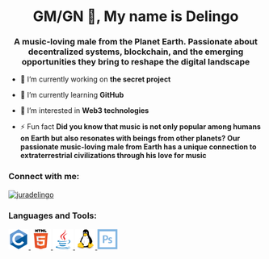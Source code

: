 <h1 align="center">GM/GN 👋, My name is Delingo</h1>
<h3 align="center">A music-loving male from the Planet Earth. Passionate about decentralized systems, blockchain, and the emerging opportunities they bring to reshape the digital landscape</h3>

- 🔭 I’m currently working on **the secret project**

- 🌱 I’m currently learning **GitHub**

- 👯 I’m interested in **Web3 technologies**

- ⚡ Fun fact **Did you know that music is not only popular among humans on Earth but also resonates with beings from other planets? Our passionate music-loving male from Earth has a unique connection to extraterrestrial civilizations through his love for music**

<h3 align="left">Connect with me:</h3>
<p align="left">
<a href="https://twitter.com/juradelingo" target="blank"><img align="center" src="https://raw.githubusercontent.com/rahuldkjain/github-profile-readme-generator/master/src/images/icons/Social/twitter.svg" alt="juradelingo" height="30" width="40" /></a>
</p>

<h3 align="left">Languages and Tools:</h3>
<p align="left"> <a href="https://www.cprogramming.com/" target="_blank" rel="noreferrer"> <img src="https://raw.githubusercontent.com/devicons/devicon/master/icons/c/c-original.svg" alt="c" width="40" height="40"/> </a> <a href="https://www.w3.org/html/" target="_blank" rel="noreferrer"> <img src="https://raw.githubusercontent.com/devicons/devicon/master/icons/html5/html5-original-wordmark.svg" alt="html5" width="40" height="40"/> </a> <a href="https://www.java.com" target="_blank" rel="noreferrer"> <img src="https://raw.githubusercontent.com/devicons/devicon/master/icons/java/java-original.svg" alt="java" width="40" height="40"/> </a> <a href="https://www.linux.org/" target="_blank" rel="noreferrer"> <img src="https://raw.githubusercontent.com/devicons/devicon/master/icons/linux/linux-original.svg" alt="linux" width="40" height="40"/> </a> <a href="https://www.photoshop.com/en" target="_blank" rel="noreferrer"> <img src="https://raw.githubusercontent.com/devicons/devicon/master/icons/photoshop/photoshop-line.svg" alt="photoshop" width="40" height="40"/> </a> </p>
